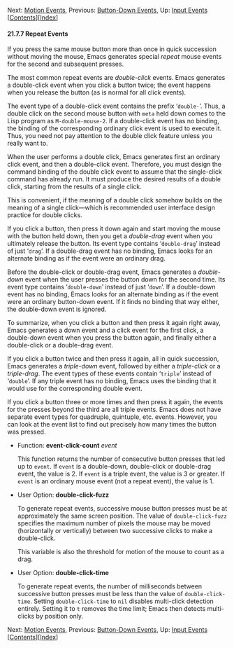 <!-- This is the GNU Emacs Lisp Reference Manual
corresponding to Emacs version 27.2.

Copyright (C) 1990-1996, 1998-2021 Free Software Foundation,
Inc.

Permission is granted to copy, distribute and/or modify this document
under the terms of the GNU Free Documentation License, Version 1.3 or
any later version published by the Free Software Foundation; with the
Invariant Sections being "GNU General Public License," with the
Front-Cover Texts being "A GNU Manual," and with the Back-Cover
Texts as in (a) below.  A copy of the license is included in the
section entitled "GNU Free Documentation License."

(a) The FSF's Back-Cover Text is: "You have the freedom to copy and
modify this GNU manual.  Buying copies from the FSF supports it in
developing GNU and promoting software freedom." -->

<!-- Created by GNU Texinfo 6.7, http://www.gnu.org/software/texinfo/ -->

Next: [Motion Events](Motion-Events.html), Previous: [Button-Down Events](Button_002dDown-Events.html), Up: [Input Events](Input-Events.html)   \[[Contents](index.html#SEC_Contents "Table of contents")]\[[Index](Index.html "Index")]

#### 21.7.7 Repeat Events

If you press the same mouse button more than once in quick succession without moving the mouse, Emacs generates special *repeat* mouse events for the second and subsequent presses.

The most common repeat events are *double-click* events. Emacs generates a double-click event when you click a button twice; the event happens when you release the button (as is normal for all click events).

The event type of a double-click event contains the prefix ‘`double-`’. Thus, a double click on the second mouse button with `meta` held down comes to the Lisp program as `M-double-mouse-2`. If a double-click event has no binding, the binding of the corresponding ordinary click event is used to execute it. Thus, you need not pay attention to the double click feature unless you really want to.

When the user performs a double click, Emacs generates first an ordinary click event, and then a double-click event. Therefore, you must design the command binding of the double click event to assume that the single-click command has already run. It must produce the desired results of a double click, starting from the results of a single click.

This is convenient, if the meaning of a double click somehow builds on the meaning of a single click—which is recommended user interface design practice for double clicks.

If you click a button, then press it down again and start moving the mouse with the button held down, then you get a *double-drag* event when you ultimately release the button. Its event type contains ‘`double-drag`’ instead of just ‘`drag`’. If a double-drag event has no binding, Emacs looks for an alternate binding as if the event were an ordinary drag.

Before the double-click or double-drag event, Emacs generates a *double-down* event when the user presses the button down for the second time. Its event type contains ‘`double-down`’ instead of just ‘`down`’. If a double-down event has no binding, Emacs looks for an alternate binding as if the event were an ordinary button-down event. If it finds no binding that way either, the double-down event is ignored.

To summarize, when you click a button and then press it again right away, Emacs generates a down event and a click event for the first click, a double-down event when you press the button again, and finally either a double-click or a double-drag event.

If you click a button twice and then press it again, all in quick succession, Emacs generates a *triple-down* event, followed by either a *triple-click* or a *triple-drag*. The event types of these events contain ‘`triple`’ instead of ‘`double`’. If any triple event has no binding, Emacs uses the binding that it would use for the corresponding double event.

If you click a button three or more times and then press it again, the events for the presses beyond the third are all triple events. Emacs does not have separate event types for quadruple, quintuple, etc. events. However, you can look at the event list to find out precisely how many times the button was pressed.

*   Function: **event-click-count** *event*

    This function returns the number of consecutive button presses that led up to `event`. If `event` is a double-down, double-click or double-drag event, the value is 2. If `event` is a triple event, the value is 3 or greater. If `event` is an ordinary mouse event (not a repeat event), the value is 1.

<!---->

*   User Option: **double-click-fuzz**

    To generate repeat events, successive mouse button presses must be at approximately the same screen position. The value of `double-click-fuzz` specifies the maximum number of pixels the mouse may be moved (horizontally or vertically) between two successive clicks to make a double-click.

    This variable is also the threshold for motion of the mouse to count as a drag.

<!---->

*   User Option: **double-click-time**

    To generate repeat events, the number of milliseconds between successive button presses must be less than the value of `double-click-time`. Setting `double-click-time` to `nil` disables multi-click detection entirely. Setting it to `t` removes the time limit; Emacs then detects multi-clicks by position only.

Next: [Motion Events](Motion-Events.html), Previous: [Button-Down Events](Button_002dDown-Events.html), Up: [Input Events](Input-Events.html)   \[[Contents](index.html#SEC_Contents "Table of contents")]\[[Index](Index.html "Index")]
